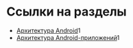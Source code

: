 <!-- .slide: class="center center-horizontal" -->

# Ссылки на разделы

<ul class="table-of-content">
    <li><a href="#images">Архитектура Android</a><span>1</span></li>
    <li><a href="#images">Архитектура Android-приложений</a><span>1</span></li>
<!--     <li class="nested">
        <ul>
            <li><a href="#columns-2">2 колонки</a><span>2.1</span></li>
            <li><a href="#columns-3">3 колонки</a><span>2.2</span></li>
            <li><a href="#columns-3">цитаты и блоки</a><span>2.3</span></li>
        </ul>
    </li> -->
</ul>